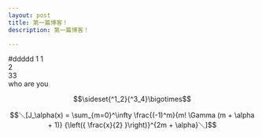 ```yaml
---
layout: post
title: 第一篇博客！
description: 第一篇博客！

---
```

#ddddd
1
1   
2   
33  
who are you 

$$\sideset{^1_2}{^3_4}\bigotimes$$

$$＼[J_\alpha(x) = \sum_{m=0}^\infty \frac{(-1)^m}{m! \Gamma (m + \alpha + 1)} {\left({ \frac{x}{2} }\right)}^{2m + \alpha}＼]$$


<script type="text/javascript" src="http://jellyr.github.io/themes/violet/js/jquery-1.8.3.js"></script>
